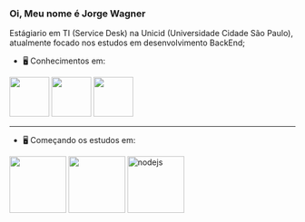 ### Oi, Meu nome é Jorge Wagner
Estágiario em TI (Service Desk) na Unicid (Universidade Cidade São Paulo), atualmente focado nos estudos em desenvolvimento BackEnd;

- 🖥️ Conhecimentos em:

<div style = "display: inline;">
  <img src="https://cdn.jsdelivr.net/gh/devicons/devicon/icons/html5/html5-original.svg" width = 70px hight = 70px/>
  <img src="https://cdn.jsdelivr.net/gh/devicons/devicon/icons/css3/css3-original.svg" width = 70px hight = 70px/>
  <img src="https://cdn.jsdelivr.net/gh/devicons/devicon/icons/javascript/javascript-original.svg" width = 70px hight = 70px  />
</div>

<hr>

- 🖥️ Começando os estudos em:


<div style = "display: inline; ">
  
  <img src="https://cdn.jsdelivr.net/gh/devicons/devicon/icons/java/java-original-wordmark.svg"  width = 100px hight = 100px/>
  <img width="100" height="100" src="https://img.icons8.com/fluency/100/mysql-logo.png"/>           
  <img class="imagem-nodejs" width="100" height="100" src="https://img.icons8.com/color/100/nodejs.png" alt="nodejs"/>
 </div>



            
          
          
